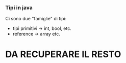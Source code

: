 ### Tipi in java
Ci sono due "famiglie" di tipi: 
- tipi primitivi -> int, bool, etc.
- reference -> array etc.

# DA RECUPERARE IL RESTO